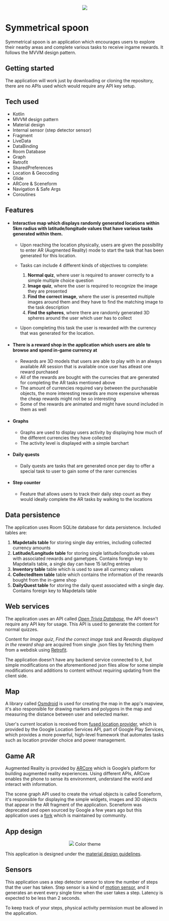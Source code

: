 <p align="center">
   <img src="https://user-images.githubusercontent.com/61379336/137374988-b12e6c7b-2d54-448e-a6ed-73ff5b9aa47c.png">
</p>

# Symmetrical spoon
Symmetrical spoon is an application which encourages users to explore their nearby areas and  complete various tasks to receive ingame rewards. It follows the MVVM design pattern.

## Getting started

The application will work just by downloading or cloning the repository, there are no APIs used  which would require any API key setup.

## Tech used
* Kotlin
* MVVM design pattern
* Material design
* Internal sensor (step detector sensor)
*  Fragment
*  LiveData
* DataBinding
* Room Database
* Graph
* Retrofit
* SharedPreferences
* Location & Geocoding
* Glide
* ARCore & Sceneform
* Navigation & Safe Args
* Coroutines

## Features

* #### Interactive map which displays randomly generated locations within 5km radius with latitude/longitude values that have various tasks generated within them.
    * Upon reaching the location physically, users are given the possibility to enter AR (Augmented Reality) mode to start the task that has been generated for this location.
    * Tasks can include 4 different kinds of objectives to complete:
        1. **Normal quiz**, where user is required to answer correctly to a simple multiple choice question
        2. **Image quiz**, where the user is required to recognize the image they are presented
        3. **Find the correct image**, where the user is presented multiple images around them and they have to find the matching image to the task description
        4. **Find the spheres**, where there are randomly generated 3D spheres around the user which user has to collect

     * Upon completing this task the user is rewarded with the currency that was generated for the location.

* #### There is a reward shop in the application which users are able to browse and spend in-game currency at
    * Rewards are 3D models that users are able to play with in an always available AR session that is available once user has atleast one reward purchased
    * All of the rewards are bought with the currecies that are generated for completing the AR tasks mentioned above
    * The amount of currencies required vary between the purchasable objects, the more interesting rewards are more expensive whereas the cheap rewards might not be so interesting
    * Some of the rewards are animated and might have sound included in them as well

* #### Graphs
    * Graphs are used to display users activity by displaying how much of the different currencies they have collected
    * The activity level is displayed with a simple barchart
* #### Daily quests
    * Daily quests are tasks that are generated once per day to offer a special task to user to gain some of the rarer currencies
* #### Step counter
    * Feature that allows users to track their daily step count as they would ideally complete the AR tasks by walking to the locations

## Data persistence

The application uses Room SQLite database for data persistence. Included tables are:

1. **Mapdetails table** for storing single day entries, including collected currency amounts
2. **Latitude/Longitude table** for storing single latitude/longitude values with associated rewards and gametypes. Contains foreign key to Mapdetails table, a single day can have 15 lat/lng entries
3. **Inventory table** table which is used to save all currency values
4. **CollectedItem table** table which contains the information of the rewards bought from the in-game shop
5. **DailyQuest table** for storing the daily quest associated with a single day. Contains foreign key to Mapdetails table

## Web services

The application uses an API called [ *Open Trivia Database*](https://opentdb.com/), the API doesn't
require any API key for usage. This API is used to generate the content for normal quizzes.

Content for *Image quiz*, *Find the correct image task* and *Rewards displayed in the reward shop* are acquired from single .json files by fetching them from a webdisk
using [Retrofit](https://square.github.io/retrofit/).

The application doesn't have any backend service connected to it, but simple modifications on the aforementioned json files allow for some simple modifications and additions to content without requiring updating from the client side.

## Map

A library called [Osmdroid](https://github.com/osmdroid/osmdroid) is used for creating the map in the app's mapview, it's also responsible for drawing markers and polygons in the map and measuring the distance between user and selected marker.

User's current location is received  from [fused location provider](https://developers.google.com/android/reference/com/google/android/gms/location/FusedLocationProviderClient.html), which is provided by the Google Location Services API, part of Google Play Services, which provides a more powerful, high-level framework that automates tasks such as location provider choice and power management.

## Game AR

Augmented Reality is provided by [ARCore](https://developers.google.com/ar) which is Google’s platform for building augmented reality experiences. Using different APIs, ARCore enables the phone to sense its environment, understand the world and interact with information.

The scene graph API used to create the virtual objects is called Sceneform, it's responsible for displaying the simple widgets, images and 3D objects that appear in the AR fragment of the application. Sceneform was deprecated and open sourced by Google a few years ago but this application uses a [fork](https://thomasgorisse.github.io/sceneform-android-sdk/) which is maintained by community.

## App design
<p align="center">
<img src="https://user-images.githubusercontent.com/61379336/137375886-b90ae5f0-c74e-4f6a-a729-4e7b9979f6dd.png">
   Color theme
   </p>

This application is designed under the [material design guidelines](https://material.io/design).


## Sensors
This application uses a step detector sensor to store the number of steps that the user has taken.
  Step sensor is a kind of [motion sensor](https://developer.android.com/guide/topics/sensors/sensors_motion#java), and it generates an event every single time when the user takes a step. Latency is expected to be less than 2 seconds.

To keep track of your steps, physical activity permission must be allowed in the application.
